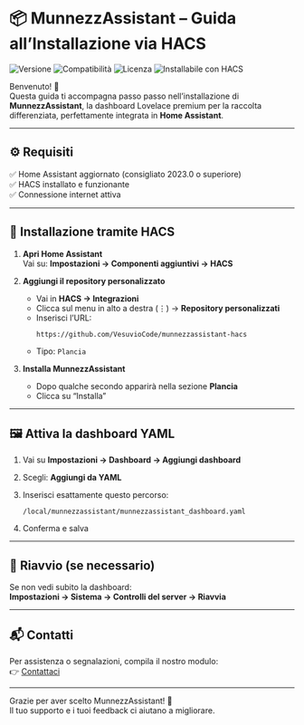 # 📦 MunnezzAssistant – Guida all’Installazione via HACS

![Versione](https://img.shields.io/badge/version-1.1.0-blue)
![Compatibilità](https://img.shields.io/badge/Home%20Assistant-2023.0%2B-green)
![Licenza](https://img.shields.io/badge/licenza-MIT-brightgreen)
![Installabile con HACS](https://img.shields.io/badge/HACS-Plancia-blue)

Benvenuto! 🎉  
Questa guida ti accompagna passo passo nell’installazione di **MunnezzAssistant**, la dashboard Lovelace premium per la raccolta differenziata, perfettamente integrata in **Home Assistant**.

---

## ⚙️ Requisiti

✅ Home Assistant aggiornato (consigliato 2023.0 o superiore)  
✅ HACS installato e funzionante  
✅ Connessione internet attiva

---

## 🚀 Installazione tramite HACS

1. **Apri Home Assistant**  
   Vai su: **Impostazioni → Componenti aggiuntivi → HACS**

2. **Aggiungi il repository personalizzato**
   - Vai in **HACS → Integrazioni**
   - Clicca sul menu in alto a destra (⋮) → **Repository personalizzati**
   - Inserisci l’URL:
     ```
     https://github.com/VesuvioCode/munnezzassistant-hacs
     ```
   - Tipo: `Plancia`

3. **Installa MunnezzAssistant**
   - Dopo qualche secondo apparirà nella sezione **Plancia**
   - Clicca su “Installa”

---

## 🖼️ Attiva la dashboard YAML

1. Vai su **Impostazioni → Dashboard → Aggiungi dashboard**
2. Scegli: **Aggiungi da YAML**
3. Inserisci esattamente questo percorso:
   ```
   /local/munnezzassistant/munnezzassistant_dashboard.yaml
   ```

4. Conferma e salva

---

## 🔁 Riavvio (se necessario)

Se non vedi subito la dashboard:  
**Impostazioni → Sistema → Controlli del server → Riavvia**

---

## 📬 Contatti

Per assistenza o segnalazioni, compila il nostro modulo:  
👉 [Contattaci](https://vesuviocode.github.io/munnezzassistant-site/contatti.html)

---

Grazie per aver scelto MunnezzAssistant! 💙  
Il tuo supporto e i tuoi feedback ci aiutano a migliorare.